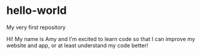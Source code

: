 # hello-world
My very first repository

Hi! My name is Amy and I'm excited to learn code so that I can improve my website and app, or at 
least understand my code better!
